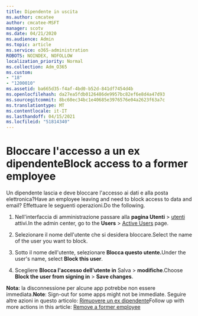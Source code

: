```yaml
---
title: Dipendente in uscita
ms.author: cmcatee
author: cmcatee-MSFT
manager: scotv
ms.date: 04/21/2020
ms.audience: Admin
ms.topic: article
ms.service: o365-administration
ROBOTS: NOINDEX, NOFOLLOW
localization_priority: Normal
ms.collection: Adm_O365
ms.custom:
- "18"
- "1200010"
ms.assetid: ba665d35-f4af-4bd0-b52d-841df7454d4b
ms.openlocfilehash: da27ea5fdb0126486de9957bc82ef6e8d4a47d93
ms.sourcegitcommit: 8bc60ec34bc1e40685e3976576e04a2623f63a7c
ms.translationtype: MT
ms.contentlocale: it-IT
ms.lasthandoff: 04/15/2021
ms.locfileid: "51814340"
---
```

# <a name="block-access-to-a-former-employee"></a><span data-ttu-id="c3848-102">Bloccare l'accesso a un ex dipendente</span><span class="sxs-lookup"><span data-stu-id="c3848-102">Block access to a former employee</span></span>

<span data-ttu-id="c3848-103">Un dipendente lascia e deve bloccare l'accesso ai dati e alla posta elettronica?</span><span class="sxs-lookup"><span data-stu-id="c3848-103">Have an employee leaving and need to block access to data and email?</span></span> <span data-ttu-id="c3848-104">Effettuare le seguenti operazioni.</span><span class="sxs-lookup"><span data-stu-id="c3848-104">Do the following.</span></span>
  
1. <span data-ttu-id="c3848-105">Nell'interfaccia di amministrazione passare alla **pagina Utenti** \> [utenti](https://go.microsoft.com/fwlink/p/?linkid=834822) attivi.</span><span class="sxs-lookup"><span data-stu-id="c3848-105">In the admin center, go to the **Users** \> [Active Users](https://go.microsoft.com/fwlink/p/?linkid=834822) page.</span></span>

2. <span data-ttu-id="c3848-106">Selezionare il nome dell'utente che si desidera bloccare.</span><span class="sxs-lookup"><span data-stu-id="c3848-106">Select the name of the user you want to block.</span></span>

3. <span data-ttu-id="c3848-107">Sotto il nome dell'utente, selezionare **Blocca questo utente.**</span><span class="sxs-lookup"><span data-stu-id="c3848-107">Under the user's name, select **Block this user**.</span></span>

4. <span data-ttu-id="c3848-108">Scegliere **Blocca l'accesso dell'utente in** Salva \> **modifiche**.</span><span class="sxs-lookup"><span data-stu-id="c3848-108">Choose **Block the user from signing in** \> **Save changes**.</span></span>

<span data-ttu-id="c3848-109">**Nota:** la disconnessione per alcune app potrebbe non essere immediata.</span><span class="sxs-lookup"><span data-stu-id="c3848-109">**Note**: Sign-out for some apps might not be immediate.</span></span> <span data-ttu-id="c3848-110">Seguire altre azioni in questo articolo: [Rimuovere un ex dipendente](https://docs.microsoft.com/microsoft-365/admin/add-users/remove-former-employee)</span><span class="sxs-lookup"><span data-stu-id="c3848-110">Follow up with more actions in this article: [Remove a former employee](https://docs.microsoft.com/microsoft-365/admin/add-users/remove-former-employee)</span></span>